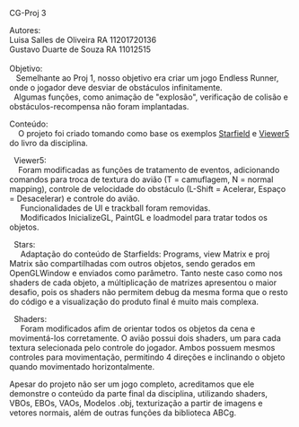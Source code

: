 CG-Proj 3

Autores:\
	Luisa Salles de Oliveira  RA 11201720136\
	Gustavo Duarte de Souza   RA 11012515\
  \
Objetivo:
\
&nbsp;&nbsp; Semelhante ao Proj 1, nosso objetivo era criar um jogo Endless Runner, onde o jogador deve desviar de obstáculos infinitamente.\
&nbsp;&nbsp;Algumas funções, como animação de "explosão", verificação de colisão e obstáculos-recompensa não foram implantadas.
  

Conteúdo:
\
&nbsp;&nbsp;&nbsp; O projeto foi criado tomando como base os exemplos [Starfield](http://professor.ufabc.edu.br/~harlen.batagelo/cg/starfield.html "Starfield") e [Viewer5](http://professor.ufabc.edu.br/~harlen.batagelo/cg/normalmapping.html "Viewer5") do livro da disciplina.

  
&nbsp;&nbsp;Viewer5:
\
&nbsp;&nbsp;&nbsp;&nbsp;Foram modificadas as funções de tratamento de eventos, adicionando comandos para troca de textura do avião (T = camuflagem, N = normal mapping), controle de velocidade do obstáculo (L-Shift = Acelerar, Espaço = Desacelerar) e controle do avião. \
&nbsp;&nbsp;&nbsp;&nbsp; Funcionalidades de UI e trackball foram removidas. \
&nbsp;&nbsp;&nbsp;&nbsp; Modificados InicializeGL, PaintGL e loadmodel para tratar todos os objetos. 
  
&nbsp;&nbsp;Stars:
\
&nbsp;&nbsp;&nbsp;&nbsp; Adaptação do conteúdo de Starfields: Programs, view Matrix e proj Matrix são compartilhadas com outros objetos, sendo gerados em OpenGLWindow e enviados como parâmetro. Tanto neste caso como nos shaders de cada objeto, a múltiplicação de matrizes apresentou o maior desafio, pois os shaders não permitem debug da mesma forma que o resto do código e a visualização do produto final é muito mais complexa.

&nbsp;&nbsp;Shaders:
\
&nbsp;&nbsp;&nbsp;&nbsp; Foram modificados afim de orientar todos os objetos da cena e movimentá-los corretamente. O avião possui dois shaders, um para cada textura selecionada pelo controle do jogador. Ambos possuem mesmos controles para movimentação, permitindo 4 direções e inclinando o objeto quando movimentado horizontalmente.
  
Apesar do projeto não ser um jogo completo, acreditamos que ele demonstre o conteúdo da parte final da disciplina, utilizando shaders, VBOs, EBOs, VAOs, Modelos .obj, texturização a partir de imagens e vetores normais, além de outras funções da biblioteca ABCg. 

  
